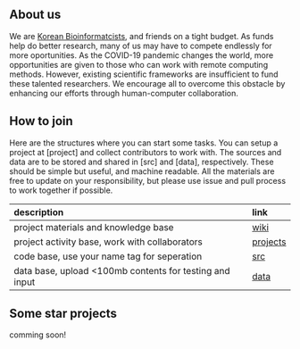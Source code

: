 ## About us  
We are [Korean Bioinformatcists](https://www.facebook.com/groups/koreanbioinformatics), and friends 
on a tight budget. As funds help do better research, many of us may have to compete endlessly for more oportunities.
As the COVID-19 pandemic changes the world, more opportunities are given to those who can work with remote computing methods.
However, existing scientific frameworks are insufficient to fund these talented researchers.
We encourage all to overcome this obstacle by enhancing our efforts through human-computer collaboration.

## How to join 
Here are the structures where you can start some tasks.
You can setup a project at [project] and collect contributors to work with.
The sources and data are to be stored and shared in [src] and [data], respectively.
These should be simple but useful, and machine readable. 
All the materials are free to update on your responsibility,
but please use issue and pull process to work together if possible.

| description | link |
| :-  | :- |
| project materials and knowledge base | [wiki](https://github.com/hmgene/mudcookies/wiki) |
| project activity base, work with collaborators | [projects](https://github.com/hmgene/mudcookies/projects) |
| code base, use your name tag for seperation | [src](src) |
| data base, upload <100mb contents for testing and input  | [data](data) |

## Some star projects
comming soon!
